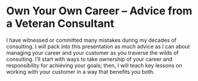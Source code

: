 # Own Your Own Career – Advice from a Veteran Consultant

I have witnessed or committed many mistakes during my decades of consulting. I will pack into this presentation as much advice as I can about managing your career and your customer as you traverse the wilds of consulting. I’ll start with ways to take ownership of your career and responsibility for achieving your goals; then, I will teach key lessons on working with your customer in a way that benefits you both.
